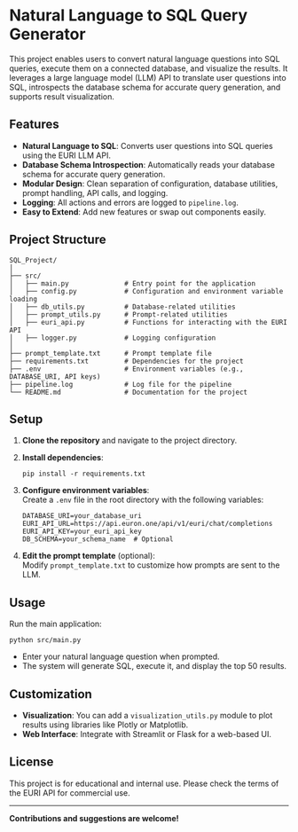 # Natural Language to SQL Query Generator

This project enables users to convert natural language questions into SQL queries, execute them on a connected database, and visualize the results. It leverages a large language model (LLM) API to translate user questions into SQL, introspects the database schema for accurate query generation, and supports result visualization.

## Features

- **Natural Language to SQL**: Converts user questions into SQL queries using the EURI LLM API.
- **Database Schema Introspection**: Automatically reads your database schema for accurate query generation.
- **Modular Design**: Clean separation of configuration, database utilities, prompt handling, API calls, and logging.
- **Logging**: All actions and errors are logged to `pipeline.log`.
- **Easy to Extend**: Add new features or swap out components easily.

## Project Structure

```
SQL_Project/
│
├── src/
│   ├── main.py              # Entry point for the application
│   ├── config.py            # Configuration and environment variable loading
│   ├── db_utils.py          # Database-related utilities
│   ├── prompt_utils.py      # Prompt-related utilities
│   ├── euri_api.py          # Functions for interacting with the EURI API
│   ├── logger.py            # Logging configuration
│
├── prompt_template.txt      # Prompt template file
├── requirements.txt         # Dependencies for the project
├── .env                     # Environment variables (e.g., DATABASE_URI, API keys)
├── pipeline.log             # Log file for the pipeline
└── README.md                # Documentation for the project
```

## Setup

1. **Clone the repository** and navigate to the project directory.

2. **Install dependencies**:
    ```
    pip install -r requirements.txt
    ```

3. **Configure environment variables**:  
   Create a `.env` file in the root directory with the following variables:
    ```
    DATABASE_URI=your_database_uri
    EURI_API_URL=https://api.euron.one/api/v1/euri/chat/completions
    EURI_API_KEY=your_euri_api_key
    DB_SCHEMA=your_schema_name  # Optional
    ```

4. **Edit the prompt template** (optional):  
   Modify `prompt_template.txt` to customize how prompts are sent to the LLM.

## Usage

Run the main application:

```
python src/main.py
```

- Enter your natural language question when prompted.
- The system will generate SQL, execute it, and display the top 50 results.

## Customization

- **Visualization**: You can add a `visualization_utils.py` module to plot results using libraries like Plotly or Matplotlib.
- **Web Interface**: Integrate with Streamlit or Flask for a web-based UI.

## License

This project is for educational and internal use. Please check the terms of the EURI API for commercial use.

---

**Contributions and suggestions are welcome!**